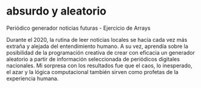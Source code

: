 # absurdo y aleatorio
Periódico generador noticias futuras - Ejercicio de Arrays

Durante el 2020, la rutina de leer noticias locales se hacía cada vez más extraña y alejada del entendimiento humano. A su vez, aprendía sobre la posibilidad de la programación creativa de crear con eficacia un generador aleatorio a partir de información seleccionada de periódicos digitales nacionales. Mi sorpresa con los resultados fue que el caos, lo inesperado, el azar y la lógica computacional también sirven como profetas de la experiencia humana.
